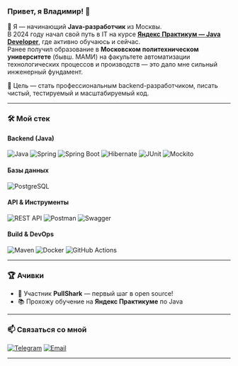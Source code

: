 ### Привет, я Владимир! 👋

🌱 Я — начинающий **Java-разработчик** из Москвы.  
В 2024 году начал свой путь в IT на курсе **[Яндекс Практикум — Java Developer](https://praktikum.yandex.ru/)**, где активно обучаюсь и сейчас.  
Ранее получил образование в **Московском политехническом университете** (бывш. МАМИ) на факультете автоматизации технологических процессов и производств — это дало мне сильный инженерный фундамент.

🚀 Цель — стать профессиональным backend-разработчиком, писать чистый, тестируемый и масштабируемый код.

---

### 🛠️ Мой стек

#### Backend (Java)
![Java](https://img.shields.io/badge/-Java-ED8B00?logo=java&logoColor=white)
![Spring](https://img.shields.io/badge/-Spring-6DB33F?logo=spring&logoColor=white)
![Spring Boot](https://img.shields.io/badge/-Spring%20Boot-6DB33F?logo=spring&logoColor=white)
![Hibernate](https://img.shields.io/badge/-Hibernate-59B3C2?logo=hibernate&logoColor=white)
![JUnit](https://img.shields.io/badge/-JUnit-E42341?logo=junit&logoColor=white)
![Mockito](https://img.shields.io/badge/-Mockito-C91D2F?logo=mockito&logoColor=white)

#### Базы данных
![PostgreSQL](https://img.shields.io/badge/-PostgreSQL-316192?logo=postgresql&logoColor=white)

#### API & Инструменты
![REST API](https://img.shields.io/badge/-REST%20API-000000?logo=fastapi&logoColor=white)
![Postman](https://img.shields.io/badge/-Postman-FF6C37?logo=postman&logoColor=white)
![Swagger](https://img.shields.io/badge/-Swagger-85EA2D?logo=swagger&logoColor=black)

#### Build & DevOps
![Maven](https://img.shields.io/badge/-Maven-C71A36?logo=apache-maven&logoColor=white)
![Docker](https://img.shields.io/badge/-Docker-2496ED?logo=docker&logoColor=white)
![GitHub Actions](https://img.shields.io/badge/-GitHub%20Actions-2088FF?logo=github-actions&logoColor=white)

---

### 🏆 Ачивки

- 🦈 Участник **PullShark** — первый шаг в open source!
- 📚 Прохожу обучение на **Яндекс Практикуме** по Java

---

### 📫 Связаться со мной

[![Telegram](https://img.shields.io/badge/-Telegram-26A5E4?logo=telegram&logoColor=white)](https://t.me/Vockoff90)
[![Email](https://img.shields.io/badge/-Email-C23921?logo=gmail&logoColor=white)](mailto:Volckoff90@yandex.ru)

---

